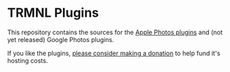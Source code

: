 # TRMNL Plugins

This repository contains the sources for the [Apple Photos plugins](https://usetrmnl.com/plugin_settings/new?keyname=apple_photos) and (not yet released) Google Photos plugins.

If you like the plugins, [please consider making a donation](https://buy.polar.sh/polar_cl_G5yA5blwytLyunu2gWo9SETvWQ6p0xceUbWqz02o2dK) to help fund it's hosting costs.


